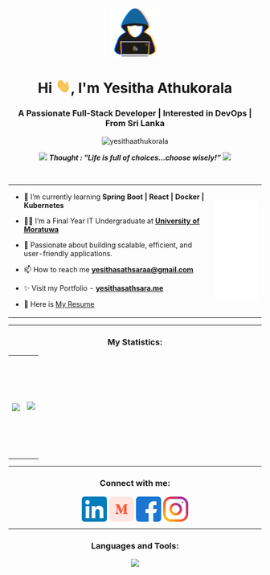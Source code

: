 <p align="center" ><img  src = "./gifs/about_me.gif" width = 100px></p>
<h1 align="center">Hi <img src="./gifs/Hi.gif" width="30px">, I'm Yesitha Athukorala</h1>
<h3 align="center">A Passionate Full-Stack Developer | Interested in DevOps | From Sri Lanka</h3>

<p align="center"> <img src="https://komarev.com/ghpvc/?username=yesitha&label=Profile%20views&color=0e75b6&style=flat" alt="yesithaathukorala" /> </p>
<p align="center">
  <img src="https://media.giphy.com/media/gH3LO09IOiZIqePwv9/giphy.gif" width="50" /> <b><i align="center">Thought : "Life is full of choices…choose wisely!”</i></b> <img src="https://media.giphy.com/media/qjqUcgIyRjsl2/giphy.gif" width="50" /> 
</p>
<br>
<table align="center">

<tr border="none">
<td width="80%" align="left">

  
- 🌱 I’m currently learning **Spring Boot | React | Docker | Kubernetes**

- 🧑‍🎓 I’m a Final Year IT Undergraduate at <a href="https://uom.lk/"> **University of Moratuwa**</a>

- 💬 Passionate about building scalable, efficient, and user-friendly applications.

- 📫 How to reach me **[yesithasathsaraa@gmail.com](mailto:yesithasathsaraa@gmail.com)**

- ✨ Visit my Portfolio - **[yesithasathsara.me](https://yesithasathsara.me)**
  
- 📑 Here is [My Resume](https://drive.google.com/file/d/1sdh6lu3kaYpFP3pF_NyMoYjl8ezwcgdK/view?usp=sharing)

</td>



<td width="20%" align="center">

  <img align="center" alt="Coding" width="200px" height="200px" src="./gifs/giphy.gif">

  
  </td>
</tr>
</table>

---

<h3 align="center">My Statistics:</h3>
<p align="center">
<table align="center">
<tr border="none">
<td width="50%" align="center" height="200px">
  
  <img  align="center"  src="https://github-readme-stats.vercel.app/api?username=yesitha&theme=dark&show_icons=true&count_private=true" />
  
</td>

<td width="50%" align="center" height="200px">
  <img src="https://github-readme-streak-stats-theta-three.vercel.app?user=yesitha&theme=dark"

  </td>
</tr>
</table>


---

<h3 align="center">Connect with me:</h3>
<p align="center">
<a href="https://www.linkedin.com/in/yesitha-athukorala" target="blank"><img align="center" src="./svgs/socials/LinkedIn_icon.svg" alt="yesitha" height="50" width="50" /></a>
<a href="https://medium.com/@yesithaathukorala" target="blank"><img align="center" src="./svgs/socials/medium.svg" alt="yesitha" height="50" width="50" /></a>
<a href="https://www.facebook.com/yesitha.sathsara.58" target="blank"><img align="center" src="./svgs/socials/facebook.svg" alt="yesitha" height="50" width="50" /></a>
<a href="https://instagram.com/yesitha_sathsara" target="blank"><img align="center" src="./svgs/socials/instagram.svg" alt="yesitha" height="50" width="50" /></a>

</p>

---

<h3 align="center">Languages and Tools:</h3>
<p align="center">
  <a href="https://skillicons.dev">
    <img src="https://skillicons.dev/icons?i=java,js,ts,html,css,react,npm,bootstrap,spring,flutter,git,docker,kubernetes,postgres,mysql,redux,vscode,kafka,rabbitmq,blender,figma,ae,postman,dotnet,c,cpp,firebase,githubactions,idea,linux,materialui,mysql,opencv,selenium,tailwind,unity,vercel,visualstudio,maven&perline=13" />
  </a>
</p>